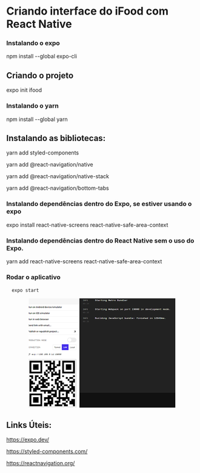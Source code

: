 # Criando interface do iFood com React Native

### Instalando o expo
npm install --global expo-cli

## Criando o projeto

expo init ifood

### Instalando o yarn
npm install --global yarn

## Instalando as bibliotecas:

yarn add styled-components

yarn add @react-navigation/native

yarn add @react-navigation/native-stack

yarn add @react-navigation/bottom-tabs

### Instalando dependências dentro do Expo, se estiver usando o expo 

expo install react-native-screens react-native-safe-area-context

### Instalando dependências dentro do React Native sem o uso do Expo. 

yarn add react-native-screens react-native-safe-area-context

### Rodar o aplicativo
```
  expo start
```
<p align="center">
  <img src=".github/expoStart.png">
</p>

## Links Úteis:

https://expo.dev/

https://styled-components.com/

https://reactnavigation.org/


